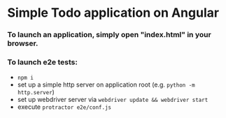 # Simple Todo application on Angular

### To launch an application, simply open "index.html" in your browser.

### To launch e2e tests:

* `npm i`
* set up a simple http server on application root (e.g. `python -m http.server`)
* set up webdriver server via `webdriver update && webdriver start`
* execute `protractor e2e/conf.js`